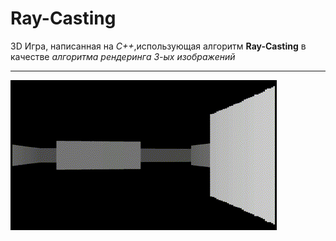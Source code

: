 # Ray-Casting
3D Игра, написанная на *C++*,использующая алгоритм **Ray-Casting** в качестве *алгоритма рендеринга 3-ых изображений*
____
![](./GamePlay.gif)